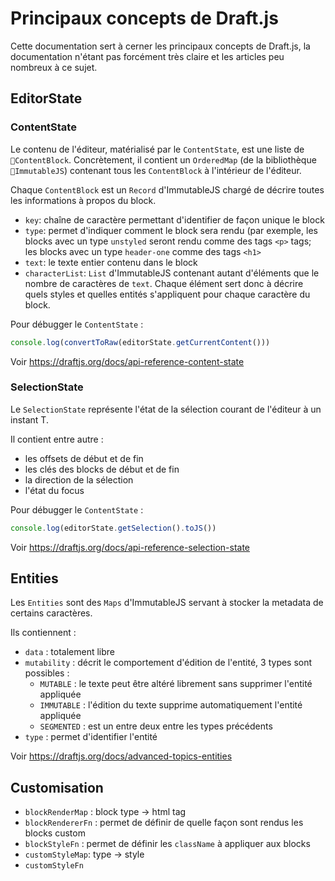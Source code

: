 # Principaux concepts de Draft.js

Cette documentation sert à cerner les principaux concepts de Draft.js, la documentation n'étant pas forcément très claire et les articles peu nombreux à ce sujet.

## EditorState

### ContentState
Le contenu de l'éditeur, matérialisé par le `ContentState`, est une liste de `ContentBlock`. Concrètement, il contient un `OrderedMap` (de la bibliothèque `ImmutableJS`) contenant tous les `ContentBlock` à l'intérieur de l'éditeur.

Chaque `ContentBlock` est un `Record` d'ImmutableJS chargé de décrire toutes les informations à propos du block.
* `key`: chaîne de caractère permettant d'identifier de façon unique le block
* `type`: permet d'indiquer comment le block sera rendu (par exemple, les blocks avec un type `unstyled` seront rendu comme des tags `<p>` tags; les blocks avec un type `header-one` comme des tags `<h1>`
* `text`: le texte entier contenu dans le block
* `characterList`: `List` d'ImmutableJS contenant autant d'éléments que le nombre de caractères de `text`. Chaque élément sert donc à décrire quels styles et quelles entités s'appliquent pour chaque caractère du block.

Pour débugger le `ContentState` :
```js
console.log(convertToRaw(editorState.getCurrentContent()))
```

Voir https://draftjs.org/docs/api-reference-content-state

### SelectionState
Le `SelectionState` représente l'état de la sélection courant de l'éditeur à un instant T.

Il contient entre autre :
* les offsets de début et de fin
* les clés des blocks de début et de fin
* la direction de la sélection
* l'état du focus

Pour débugger le `ContentState` :
```js
console.log(editorState.getSelection().toJS())
```

Voir https://draftjs.org/docs/api-reference-selection-state

## Entities

Les `Entities` sont des `Maps` d'ImmutableJS servant à stocker la metadata de certains caractères.

Ils contiennent :
* `data` : totalement libre
* `mutability` : décrit le comportement d'édition de l'entité, 3 types sont possibles :
  * `MUTABLE` : le texte peut être altéré librement sans supprimer l'entité appliquée
  * `IMMUTABLE` : l'édition du texte supprime automatiquement l'entité appliquée
  * `SEGMENTED` : est un entre deux entre les types précédents
* `type` : permet d'identifier l'entité

Voir https://draftjs.org/docs/advanced-topics-entities

## Customisation

* `blockRenderMap` : block type -> html tag
* `blockRendererFn` : permet de définir de quelle façon sont rendus les blocks custom
* `blockStyleFn` : permet de définir les `className` à appliquer aux blocks
* `customStyleMap`: type -> style
* `customStyleFn`
